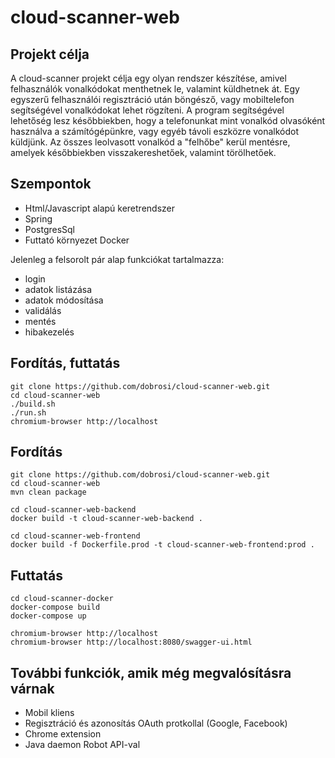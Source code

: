 # cloud-scanner-web

## Projekt célja
A cloud-scanner projekt célja egy olyan rendszer készítése, amivel felhasználók vonalkódokat menthetnek le, valamint küldhetnek át. Egy egyszerű felhasználói regisztráció után böngésző, vagy mobiltelefon segítségével vonalkódokat lehet rögzíteni. A program segítségével lehetőség lesz későbbiekben, hogy a telefonunkat mint vonalkód olvasóként használva a számítógépünkre, vagy egyéb távoli eszközre vonalkódot küldjünk. Az összes leolvasott vonalkód a "felhőbe" kerül mentésre, amelyek későbbiekben visszakereshetőek, valamint törölhetőek.

## Szempontok
+ Html/Javascript alapú keretrendszer
+ Spring
+ PostgresSql
+ Futtató környezet Docker

Jelenleg a felsorolt pár alap funkciókat tartalmazza:
* login
* adatok listázása
* adatok módosítása
* validálás
* mentés
* hibakezelés

## Fordítás, futtatás
```
git clone https://github.com/dobrosi/cloud-scanner-web.git
cd cloud-scanner-web
./build.sh
./run.sh
chromium-browser http://localhost
```

## Fordítás
```
git clone https://github.com/dobrosi/cloud-scanner-web.git
cd cloud-scanner-web
mvn clean package

cd cloud-scanner-web-backend
docker build -t cloud-scanner-web-backend .

cd cloud-scanner-web-frontend
docker build -f Dockerfile.prod -t cloud-scanner-web-frontend:prod .
```

## Futtatás
```
cd cloud-scanner-docker
docker-compose build
docker-compose up

chromium-browser http://localhost
chromium-browser http://localhost:8080/swagger-ui.html
```

## További funkciók, amik még megvalósításra várnak
* Mobil kliens
* Regisztráció és azonosítás OAuth protkollal (Google, Facebook)
* Chrome extension
* Java daemon Robot API-val

